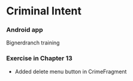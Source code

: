 # Criminal Intent
### Android app
Bignerdranch training

### Exercise in Chapter 13
- Added delete menu button in CrimeFragment
